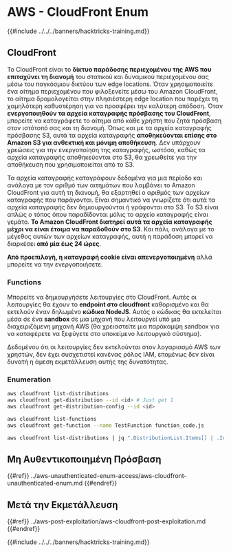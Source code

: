 # AWS - CloudFront Enum

{{#include ../../../banners/hacktricks-training.md}}

## CloudFront

Το CloudFront είναι το **δίκτυο παράδοσης περιεχομένου της AWS που επιταχύνει τη διανομή** του στατικού και δυναμικού περιεχομένου σας μέσω του παγκόσμιου δικτύου των edge locations. Όταν χρησιμοποιείτε ένα αίτημα περιεχομένου που φιλοξενείτε μέσω του Amazon CloudFront, το αίτημα δρομολογείται στην πλησιέστερη edge location που παρέχει τη χαμηλότερη καθυστέρηση για να προσφέρει την καλύτερη απόδοση. Όταν **ενεργοποιηθούν τα αρχεία καταγραφής πρόσβασης του CloudFront**, μπορείτε να καταγράφετε το αίτημα από κάθε χρήστη που ζητά πρόσβαση στον ιστότοπό σας και τη διανομή. Όπως και με τα αρχεία καταγραφής πρόσβασης S3, αυτά τα αρχεία καταγραφής **αποθηκεύονται επίσης στο Amazon S3 για ανθεκτική και μόνιμη αποθήκευση**. Δεν υπάρχουν χρεώσεις για την ενεργοποίηση της καταγραφής, ωστόσο, καθώς τα αρχεία καταγραφής αποθηκεύονται στο S3, θα χρεωθείτε για την αποθήκευση που χρησιμοποιείται από το S3.

Τα αρχεία καταγραφής καταγράφουν δεδομένα για μια περίοδο και ανάλογα με τον αριθμό των αιτημάτων που λαμβάνει το Amazon CloudFront για αυτή τη διανομή, θα εξαρτηθεί ο αριθμός των αρχείων καταγραφής που παράγονται. Είναι σημαντικό να γνωρίζετε ότι αυτά τα αρχεία καταγραφής δεν δημιουργούνται ή γράφονται στο S3. Το S3 είναι απλώς ο τόπος όπου παραδίδονται μόλις το αρχείο καταγραφής είναι γεμάτο. **Το Amazon CloudFront διατηρεί αυτά τα αρχεία καταγραφής μέχρι να είναι έτοιμα να παραδοθούν στο S3**. Και πάλι, ανάλογα με το μέγεθος αυτών των αρχείων καταγραφής, αυτή η παράδοση μπορεί να διαρκέσει **από μία έως 24 ώρες**.

**Από προεπιλογή, η καταγραφή cookie είναι απενεργοποιημένη** αλλά μπορείτε να την ενεργοποιήσετε.

### Functions

Μπορείτε να δημιουργήσετε λειτουργίες στο CloudFront. Αυτές οι λειτουργίες θα έχουν το **endpoint στο cloudfront** καθορισμένο και θα εκτελούν έναν δηλωμένο **κώδικα NodeJS**. Αυτός ο κώδικας θα εκτελείται μέσα σε ένα **sandbox** σε μια μηχανή που λειτουργεί υπό μια διαχειριζόμενη μηχανή AWS (θα χρειαστείτε μια παράκαμψη sandbox για να καταφέρετε να ξεφύγετε στο υποκείμενο λειτουργικό σύστημα).

Δεδομένου ότι οι λειτουργίες δεν εκτελούνται στον λογαριασμό AWS των χρηστών, δεν έχει συσχετιστεί κανένας ρόλος IAM, επομένως δεν είναι δυνατή η άμεση εκμετάλλευση αυτής της δυνατότητας.

### Enumeration
```bash
aws cloudfront list-distributions
aws cloudfront get-distribution --id <id> # Just get 1
aws cloudfront get-distribution-config --id <id>

aws cloudfront list-functions
aws cloudfront get-function --name TestFunction function_code.js

aws cloudfront list-distributions | jq ".DistributionList.Items[] | .Id, .Origins.Items[].Id, .Origins.Items[].DomainName, .AliasICPRecordals[].CNAME"
```
## Μη Αυθεντικοποιημένη Πρόσβαση

{{#ref}}
../aws-unauthenticated-enum-access/aws-cloudfront-unauthenticated-enum.md
{{#endref}}

## Μετά την Εκμετάλλευση

{{#ref}}
../aws-post-exploitation/aws-cloudfront-post-exploitation.md
{{#endref}}

{{#include ../../../banners/hacktricks-training.md}}
